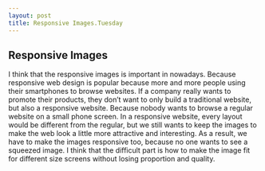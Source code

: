 ```yaml
---
layout: post
title: Responsive Images.Tuesday
---
```


<h2> Responsive Images </h2>
  I think that the responsive images is important in nowadays. 
Because responsive web design is popular because more and more people using their smartphones to browse websites. 
If a company really wants to promote their products, they don’t want to only build a traditional website, but also a responsive website. 
Because nobody wants to browse a regular website on a small phone screen. 
In a responsive website, every layout would be different from the regular, but we still wants to keep the images to make the web look a little more attractive and interesting. 
As a result, we have to make the images responsive too, because no one wants to see a squeezed image. 
I think that the difficult part is how to make the image fit for different size screens without losing proportion and quality.
